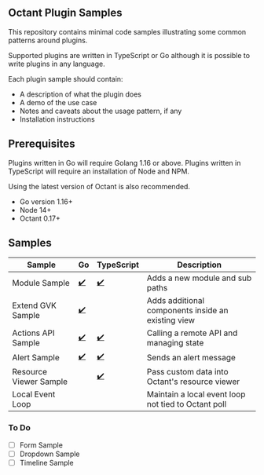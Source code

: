 ## Octant Plugin Samples

This repository contains minimal code samples illustrating some common patterns around plugins.

Supported plugins are written in TypeScript or Go although it is possible to write plugins in any language.

Each plugin sample should contain:

- A description of what the plugin does
- A demo of the use case
- Notes and caveats about the usage pattern, if any
- Installation instructions

## Prerequisites

Plugins written in Go will require Golang 1.16 or above. Plugins written in TypeScript will require an installation of Node and NPM.

Using the latest version of Octant is also recommended.

 - Go version 1.16+
 - Node 14+
 - Octant 0.17+

## Samples

| Sample | Go | TypeScript | Description |
| ----- | --- | ----- | ----- |
| Module Sample | [:heavy_check_mark:]() | [:heavy_check_mark:]() | Adds a new module and sub paths |
| Extend GVK Sample | [:heavy_check_mark:]() |  | Adds additional components inside an existing view |
| Actions API Sample | [:heavy_check_mark:]() | [:heavy_check_mark:]() | Calling a remote API and managing state |
| Alert Sample | [:heavy_check_mark:]() | [:heavy_check_mark:]() | Sends an alert message |
| Resource Viewer Sample | | [:heavy_check_mark:]() | Pass custom data into Octant's resource viewer |
| Local Event Loop | |  | Maintain a local event loop not tied to Octant poll |

### To Do

 - [ ] Form Sample
 - [ ] Dropdown Sample
 - [ ] Timeline Sample
